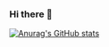### Hi there 👋

[![Anurag's GitHub stats](https://github-readme-stats.vercel.app/api?username=YamasouA)](https://github.com/anuraghazra/github-readme-stats)


<!--
**YamasouA/YamasouA** is a ✨ _special_ ✨ repository because its `README.md` (this file) appears on your GitHub profile.

Here are some ideas to get you started:

- 🔭 I’m currently working on ...
- 🌱 I’m currently learning ...
- 👯 I’m looking to collaborate on ...
- 🤔 I’m looking for help with ...
- 💬 Ask me about ...
- 📫 How to reach me: ...
- 😄 Pronouns: ...
- ⚡ Fun fact: ...
-->
